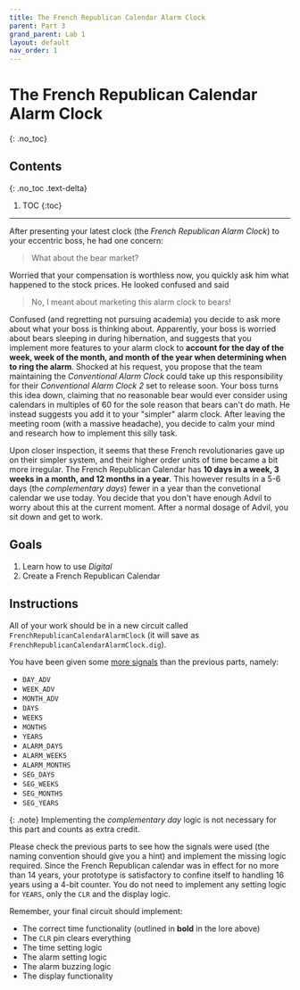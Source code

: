 ```yaml
---
title: The French Republican Calendar Alarm Clock
parent: Part 3
grand_parent: Lab 1
layout: default
nav_order: 1
---
```


# The French Republican Calendar Alarm Clock
{: .no_toc}

## Contents
{: .no_toc .text-delta}

1. TOC
{:toc}

---

After presenting your latest clock (the *French Republican Alarm Clock*) to your eccentric boss, he had one concern:

> What about the bear market?

Worried that your compensation is worthless now, you quickly ask him what happened to the stock prices.
He looked confused and said 

> No, I meant about marketing this alarm clock to bears!

Confused (and regretting not pursuing academia) you decide to ask more about what your boss is thinking about.
Apparently, your boss is worried about bears sleeping in during hibernation, and suggests that you implement more features to your alarm clock to **account for the day of the week, week of the month, and month of the year when determining when to ring the alarm**.
Shocked at his request, you propose that the team maintaining the *Conventional Alarm Clock* could take up this responsibility for their *Conventional Alarm Clock 2* set to release soon.
Your boss turns this idea down, claiming that no reasonable bear would ever consider using calendars in multiples of 60 for the sole reason that bears can't do math.
He instead suggests you add it to your "simpler" alarm clock.
After leaving the meeting room (with a massive headache), you decide to calm your mind and research how to implement this silly task.

Upon closer inspection, it seems that these French revolutionaries gave up on their simpler system, and their higher order units of time became a bit more irregular.
The French Republican Calendar has **10 days in a week, 3 weeks in a month, and 12 months in a year**.
This however results in a 5-6 days (the *complementary days*) fewer in a year than the convetional calendar we use today.
You decide that you don't have enough Advil to worry about this at the current moment.
After a normal dosage of Advil, you sit down and get to work.

## Goals

1. Learn how to use *Digital*
2. Create a French Republican Calendar 

## Instructions

All of your work should be in a new circuit called `FrenchRepublicanCalendarAlarmClock` (it will save as `FrenchRepublicanCalendarAlarmClock.dig`).

You have been given some [more signals](/docs/lab1/part3#circuit-structure) than the previous parts, namely:
- `DAY_ADV`
- `WEEK_ADV`
- `MONTH_ADV`
- `DAYS`
- `WEEKS`
- `MONTHS`
- `YEARS`
- `ALARM_DAYS`
- `ALARM_WEEKS`
- `ALARM_MONTHS`
- `SEG_DAYS`
- `SEG_WEEKS`
- `SEG_MONTHS`
- `SEG_YEARS`

{: .note}
Implementing the *complementary day* logic is not necessary for this part and counts as extra credit.

Please check the previous parts to see how the signals were used (the naming convention should give you a hint) and implement the missing logic required.
Since the French Republican calendar was in effect for no more than 14 years, your prototype is satisfactory to confine itself to handling 16 years using a 4-bit counter.
You do not need to implement any setting logic for `YEARS`, only the `CLR` and the display logic.

Remember, your final circuit should implement:
- The correct time functionality (outlined in **bold** in the lore above)
- The `CLR` pin clears everything
- The time setting logic
- The alarm setting logic
- The alarm buzzing logic
- The display functionality
